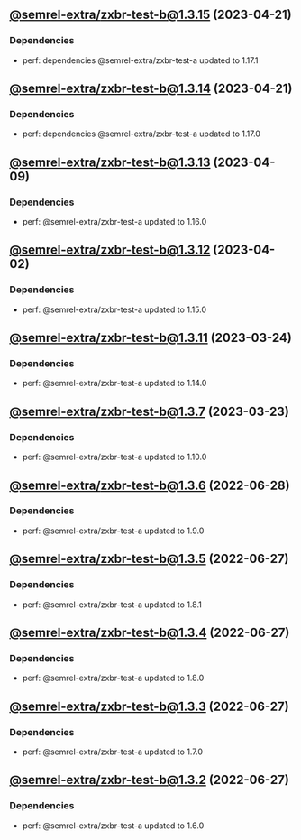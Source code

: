 ## [@semrel-extra/zxbr-test-b@1.3.15](https://github.com/semrel-extra/demo-zx-bulk-release/compare/2023.4.21-semrel-extra.zxbr-test-b.1.3.14-f0...2023.4.21-semrel-extra.zxbr-test-b.1.3.15-f0) (2023-04-21)

### Dependencies
* perf: dependencies @semrel-extra/zxbr-test-a updated to 1.17.1

## [@semrel-extra/zxbr-test-b@1.3.14](https://github.com/semrel-extra/demo-zx-bulk-release/compare/2023.4.9-semrel-extra.zxbr-test-b.1.3.13-f0...2023.4.21-semrel-extra.zxbr-test-b.1.3.14-f0) (2023-04-21)

### Dependencies
* perf: dependencies @semrel-extra/zxbr-test-a updated to 1.17.0

## [@semrel-extra/zxbr-test-b@1.3.13](https://github.com/semrel-extra/demo-zx-bulk-release/compare/2023.4.2-semrel-extra.zxbr-test-b.1.3.12-f0...2023.4.9-semrel-extra.zxbr-test-b.1.3.13-f0) (2023-04-09)

### Dependencies
* perf: @semrel-extra/zxbr-test-a updated to 1.16.0

## [@semrel-extra/zxbr-test-b@1.3.12](https://github.com/semrel-extra/demo-zx-bulk-release/compare/2023.3.24-semrel-extra.zxbr-test-b.1.3.11-f0...2023.4.2-semrel-extra.zxbr-test-b.1.3.12-f0) (2023-04-02)

### Dependencies
* perf: @semrel-extra/zxbr-test-a updated to 1.15.0

## [@semrel-extra/zxbr-test-b@1.3.11](https://github.com/semrel-extra/demo-zx-bulk-release/compare/2023.3.24-semrel-extra.zxbr-test-b.1.3.10-f0...2023.3.24-semrel-extra.zxbr-test-b.1.3.11-f0) (2023-03-24)

### Dependencies
* perf: @semrel-extra/zxbr-test-a updated to 1.14.0

## [@semrel-extra/zxbr-test-b@1.3.7](https://github.com/semrel-extra/demo-zx-bulk-release/compare/2022.6.28-semrel-extra.zxbr-test-b.1.3.6-f0...2023.3.23-semrel-extra.zxbr-test-b.1.3.7-f0) (2023-03-23)

### Dependencies
* perf: @semrel-extra/zxbr-test-a updated to 1.10.0

## [@semrel-extra/zxbr-test-b@1.3.6](https://github.com/semrel-extra/demo-zx-bulk-release/compare/2022.6.27-semrel-extra.zxbr-test-b.1.3.5-f0...2022.6.28-semrel-extra.zxbr-test-b.1.3.6-f0) (2022-06-28)

### Dependencies
* perf: @semrel-extra/zxbr-test-a updated to 1.9.0

## [@semrel-extra/zxbr-test-b@1.3.5](https://github.com/semrel-extra/demo-zx-bulk-release/compare/2022.6.27-semrel-extra.zxbr-test-b.1.3.4-f0...2022.6.27-semrel-extra.zxbr-test-b.1.3.5-f0) (2022-06-27)

### Dependencies
* perf: @semrel-extra/zxbr-test-a updated to 1.8.1

## [@semrel-extra/zxbr-test-b@1.3.4](https://github.com/semrel-extra/demo-zx-bulk-release/compare/2022.6.27-semrel-extra.zxbr-test-b.1.3.3-f0...2022.6.27-semrel-extra.zxbr-test-b.1.3.4-f0) (2022-06-27)

### Dependencies
* perf: @semrel-extra/zxbr-test-a updated to 1.8.0

## [@semrel-extra/zxbr-test-b@1.3.3](https://github.com/semrel-extra/demo-zx-bulk-release/compare/2022.6.27-semrel-extra.zxbr-test-b.1.3.2-f0...2022.6.27-semrel-extra.zxbr-test-b.1.3.3-f0) (2022-06-27)

### Dependencies
* perf: @semrel-extra/zxbr-test-a updated to 1.7.0

## [@semrel-extra/zxbr-test-b@1.3.2](https://github.com/semrel-extra/demo-zx-bulk-release/compare/2022.6.26-semrel-extra.zxbr-test-b.1.3.1-f0...2022.6.27-semrel-extra.zxbr-test-b.1.3.2-f0) (2022-06-27)

### Dependencies
* perf: @semrel-extra/zxbr-test-a updated to 1.6.0
